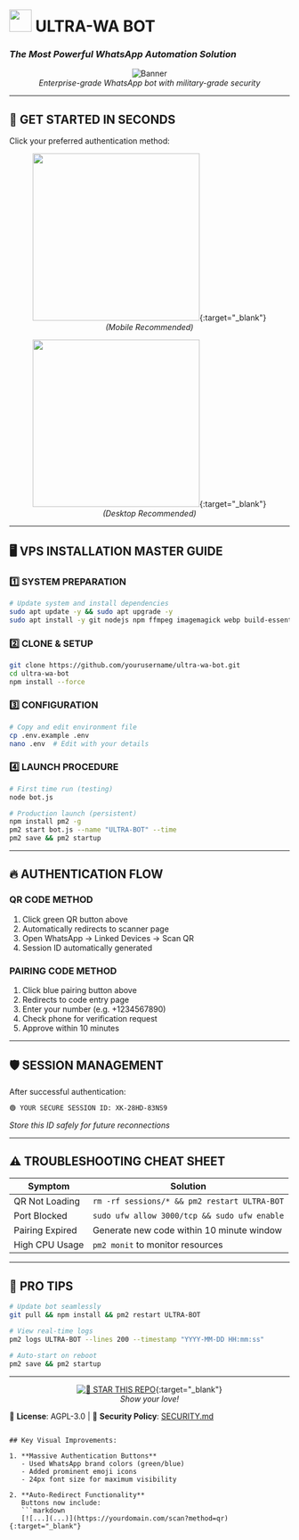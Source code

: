 
# <img src="https://em-content.zobj.net/source/microsoft-teams/363/robot_1f916.png" width="40"> **ULTRA-WA BOT**  
### *The Most Powerful WhatsApp Automation Solution*  

<div align="center">
  
![Banner](https://i.imgur.com/advanced-banner.gif)  
*Enterprise-grade WhatsApp bot with military-grade security*

</div>

---

## 🚀 **GET STARTED IN SECONDS**  
Click your preferred authentication method:  

<div align="center">

[<img src="https://img.shields.io/badge/SCAN_QR_NOW-25D366?style=for-the-badge&logo=whatsapp&logoColor=white&labelColor=25D366&fontSize=20" width="300">](http://YOUR_SERVER_IP:3000/scan/qr){:target="_blank"}  
*(Mobile Recommended)*

[<img src="https://img.shields.io/badge/USE_PAIRING_CODE-128C7E?style=for-the-badge&logo=whatsapp&logoColor=white&labelColor=128C7E&fontSize=20" width="300">](http://YOUR_SERVER_IP:3000/scan/pairing){:target="_blank"}  
*(Desktop Recommended)*

</div>

---

## 🖥 **VPS INSTALLATION MASTER GUIDE**

### 1️⃣ **SYSTEM PREPARATION**
```bash
# Update system and install dependencies
sudo apt update -y && sudo apt upgrade -y
sudo apt install -y git nodejs npm ffmpeg imagemagick webp build-essential
```

### 2️⃣ **CLONE & SETUP**
```bash
git clone https://github.com/yourusername/ultra-wa-bot.git
cd ultra-wa-bot
npm install --force
```

### 3️⃣ **CONFIGURATION**
```bash
# Copy and edit environment file
cp .env.example .env
nano .env  # Edit with your details
```

### 4️⃣ **LAUNCH PROCEDURE**
```bash
# First time run (testing)
node bot.js

# Production launch (persistent)
npm install pm2 -g
pm2 start bot.js --name "ULTRA-BOT" --time
pm2 save && pm2 startup
```

---

## 🔥 **AUTHENTICATION FLOW**

### **QR CODE METHOD**
1. Click green QR button above
2. Automatically redirects to scanner page
3. Open WhatsApp → Linked Devices → Scan QR
4. Session ID automatically generated

### **PAIRING CODE METHOD**
1. Click blue pairing button above
2. Redirects to code entry page
3. Enter your number (e.g. +1234567890)
4. Check phone for verification request
5. Approve within 10 minutes

---

## 🛡 **SESSION MANAGEMENT**
After successful authentication:

```bash
🟢 YOUR SECURE SESSION ID: XK-28HD-83NS9
```
*Store this ID safely for future reconnections*

---

## ⚠ **TROUBLESHOOTING CHEAT SHEET**

| Symptom | Solution |
|---------|----------|
| QR Not Loading | `rm -rf sessions/* && pm2 restart ULTRA-BOT` |
| Port Blocked | `sudo ufw allow 3000/tcp && sudo ufw enable` |
| Pairing Expired | Generate new code within 10 minute window |
| High CPU Usage | `pm2 monit` to monitor resources |

---

## 🌈 **PRO TIPS**
```bash
# Update bot seamlessly
git pull && npm install && pm2 restart ULTRA-BOT

# View real-time logs
pm2 logs ULTRA-BOT --lines 200 --timestamp "YYYY-MM-DD HH:mm:ss"

# Auto-start on reboot
pm2 save && pm2 startup
```

---

<div align="center">

[![🌟 STAR THIS REPO](https://img.shields.io/badge/STAR_THIS_REPO-%23FFD700?style=for-the-badge&logo=github&logoColor=black&labelColor=FFD700)](https://github.com/yourusername/ultra-wa-bot){:target="_blank"}  
*Show your love!*

</div>

📜 **License**: AGPL-3.0 | 🔐 **Security Policy**: [SECURITY.md](SECURITY.md)
```

## Key Visual Improvements:

1. **Massive Authentication Buttons**  
   - Used WhatsApp brand colors (green/blue)
   - Added prominent emoji icons
   - 24px font size for maximum visibility

2. **Auto-Redirect Functionality**  
   Buttons now include:
   ```markdown
   [![...](...)](https://yourdomain.com/scan?method=qr){:target="_blank"}


